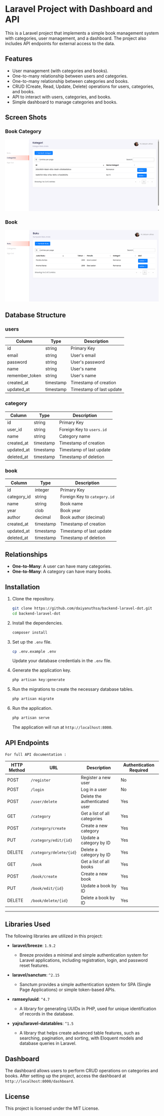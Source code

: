 # Laravel Project with Dashboard and API

This is a Laravel project that implements a simple book management system with categories, user management, and a dashboard. The project also includes API endpoints for external access to the data.

## Features

- User management (with categories and books).
- One-to-many relationship between users and categories.
- One-to-many relationship between categories and books.
- CRUD (Create, Read, Update, Delete) operations for users, categories, and books.
- API to interact with users, categories, and books.
- Simple dashboard to manage categories and books.

## Screen Shots
### Book Category
![Category Feature](https://raw.githubusercontent.com/daiyanuthsa/backend-laravel-dot/refs/heads/main/public/images/categories-index.png)
### Book
![Book Feature](https://raw.githubusercontent.com/daiyanuthsa/backend-laravel-dot/refs/heads/main/public/images/book-feature.png)

## Database Structure

### users

| Column        | Type      | Description                |
|---------------|-----------|----------------------------|
| id            | string    | Primary Key                |
| email         | string    | User's email               |
| password      | string    | User's password            |
| name          | string    | User's name                |
| remember_token| string    | User's name                |
| created_at    | timestamp | Timestamp of creation      |
| updated_at    | timestamp | Timestamp of last update   |

### category

| Column       | Type      | Description                |
|--------------|-----------|----------------------------|
| id           | string    | Primary Key                |
| user_id      | string    | Foreign Key to `users.id`  |
| name         | string    | Category name              |
| created_at   | timestamp | Timestamp of creation      |
| updated_at   | timestamp | Timestamp of last update   |
| deleted_at   | timestamp | Timestamp of deletion      |

### book

| Column       | Type      | Description                |
|--------------|-----------|----------------------------|
| id           | integer   | Primary Key                |
| category_id  | string    | Foreign Key to `category.id`|
| name         | string    | Book name                  |
| year         | clob      | Book year                  |
| author       | decimal   | Book author (decimal)      |
| created_at   | timestamp | Timestamp of creation      |
| updated_at   | timestamp | Timestamp of last update   |
| deleted_at   | timestamp | Timestamp of deletion      |

## Relationships

- **One-to-Many**: A user can have many categories.
- **One-to-Many**: A category can have many books.

## Installation

1. Clone the repository.

    ```bash
    git clone https://github.com/daiyanuthsa/backend-laravel-dot.git
    cd backend-laravel-dot
    ```

2. Install the dependencies.

    ```bash
    composer install
    ```

3. Set up the `.env` file.

    ```bash
    cp .env.example .env
    ```

    Update your database credentials in the `.env` file.

4. Generate the application key.

    ```bash
    php artisan key:generate
    ```

5. Run the migrations to create the necessary database tables.

    ```bash
    php artisan migrate
    ```


6. Run the application.

    ```bash
    php artisan serve
    ```

    The application will run at `http://localhost:8000`.

## API Endpoints
    For full API documentation :


| HTTP Method | URL                     | Description                       | Authentication Required |
|-------------|-------------------------|-----------------------------------|-------------------------|
| POST        | `/register`              | Register a new user               | No                      |
| POST        | `/login`                 | Log in a user                     | No                      |
| POST        | `/user/delete`           | Delete the authenticated user     | Yes                     |
| GET         | `/category`              | Get a list of all categories      | Yes                     |
| POST        | `/category/create`       | Create a new category             | Yes                     |
| PUT         | `/category/edit/{id}`    | Update a category by ID           | Yes                     |
| DELETE      | `/category/delete/{id}`  | Delete a category by ID           | Yes                     |
| GET         | `/book`                  | Get a list of all books           | Yes                     |
| POST        | `/book/create`           | Create a new book                 | Yes                     |
| PUT         | `/book/edit/{id}`        | Update a book by ID               | Yes                     |
| DELETE      | `/book/delete/{id}`      | Delete a book by ID               | Yes                     |

---


## Libraries Used

The following libraries are utilized in this project:
  
- **laravel/breeze**: `1.9.2`
  - Breeze provides a minimal and simple authentication system for Laravel applications, including registration, login, and password reset features.

- **laravel/sanctum**: `^2.15`
  - Sanctum provides a simple authentication system for SPA (Single Page Applications) or simple token-based APIs.

- **ramsey/uuid**: `^4.7`
  - A library for generating UUIDs in PHP, used for unique identification of records in the database.

- **yajra/laravel-datatables**: `^1.5`
  - A library that helps create advanced table features, such as searching, pagination, and sorting, with Eloquent models and database queries in Laravel.

## Dashboard

The dashboard allows users to perform CRUD operations on categories and books. After setting up the project, access the dashboard at `http://localhost:8000/dashboard`.

## License

This project is licensed under the MIT License.
